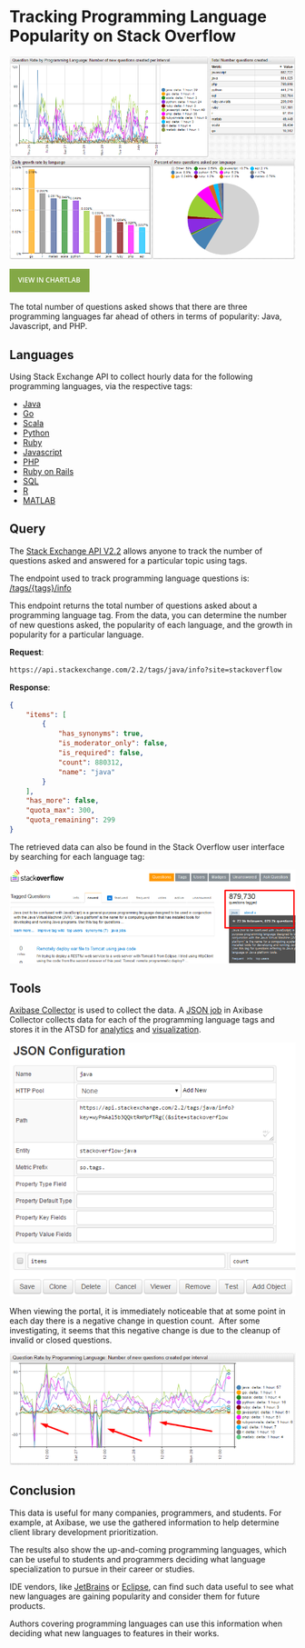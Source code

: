 # Tracking Programming Language Popularity on Stack Overflow

![](./images/final_portal_so2.png)

[![](./images/button.png)](https://apps.axibase.com/chartlab/c1acecc0)

The total number of questions asked shows that there are three programming languages far ahead of others in terms of popularity: Java, Javascript, and PHP.

## Languages

Using Stack Exchange API to collect hourly data for the following programming languages, via the respective tags:

* [Java](https://go.java/index.html)
* [Go](https://golang.org/)
* [Scala](https://www.scala-lang.org/)
* [Python](https://www.python.org/)
* [Ruby](https://www.ruby-lang.org/en/)
* [Javascript](https://www.javascript.com/)
* [PHP](https://php.net/)
* [Ruby on Rails](https://rubyonrails.org/)
* [SQL](https://en.wikipedia.org/wiki/SQL)
* [R](https://www.r-project.org/)
* [MATLAB](https://www.mathworks.com/products/matlab.html?s_tid=hp_products_matlab)

## Query

The [Stack Exchange API V2.2](https://api.stackexchange.com/docs/) allows anyone to track the number of questions asked and answered for a particular topic using tags.

The endpoint used to track programming language questions is: [/tags/{tags}/info](https://api.stackexchange.com/docs/tags-by-name)

This endpoint returns the total number of questions asked about a programming language tag. From the data, you can determine the number of new questions asked, the popularity of each language, and the growth in popularity for a particular language.

**Request**:

```sh
https://api.stackexchange.com/2.2/tags/java/info?site=stackoverflow
```

**Response**:

```json
{
    "items": [
        {
            "has_synonyms": true,
            "is_moderator_only": false,
            "is_required": false,
            "count": 880312,
            "name": "java"
        }
    ],
    "has_more": false,
    "quota_max": 300,
    "quota_remaining": 299
}
```

The retrieved data can also be found in the Stack Overflow user interface by searching for each language tag:

![](./images/java_so_questions1.png)

## Tools

[Axibase Collector](https://axibase.com/docs/axibase-collector/) is used to collect the data. A [JSON job](https://axibase.com/docs/axibase-collector/jobs/json.html) in Axibase Collector collects data for each of the programming language tags and stores it in the ATSD for [analytics](https://axibase.com/docs/atsd/rule-engine/) and [visualization](https://axibase.com/products/axibase-time-series-database/visualization/).

![](./images/so_collector_job.png)

When viewing the portal, it is immediately noticeable that at some point in each day there is a negative change in question count.  After some investigating, it seems that this negative change is due to the cleanup of invalid or closed questions.

![](./images/so_negative_changes.png)

## Conclusion

This data is useful for many companies, programmers, and students. For example, at Axibase, we use the gathered information to help determine client library development prioritization.

The results also show the up-and-coming programming languages, which can be useful to students and programmers deciding what language specialization to pursue in their career or studies.

IDE vendors, like [JetBrains](https://www.jetbrains.com/) or [Eclipse](https://www.eclipse.org/), can find such data useful to see what new languages are gaining popularity and consider them for future products.

Authors covering programming languages can use this information when deciding what new languages to features in their works.
